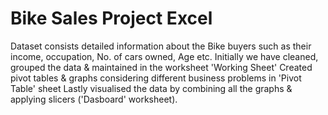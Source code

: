 # Bike Sales Project Excel
Dataset consists detailed information about the Bike buyers such as their income, occupation, No. of cars owned, Age etc.
Initially we have cleaned, grouped the data & maintained in the worksheet 'Working Sheet'
Created pivot tables & graphs considering different business problems in 'Pivot Table' sheet
Lastly visualised the data by combining all the graphs & applying slicers ('Dasboard' worksheet).
